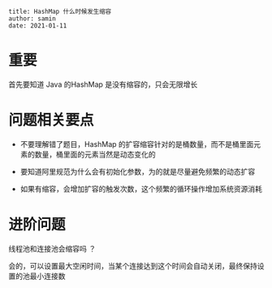 ```properties
title: HashMap 什么时候发生缩容
author: samin
date: 2021-01-11 
```

# 重要

首先要知道 Java 的HashMap 是没有缩容的，只会无限增长

# 问题相关要点

- 不要理解错了题目，HashMap 的扩容缩容针对的是桶数量，而不是桶里面元素的数量，桶里面的元素当然是动态变化的

- 要知道阿里规范为什么会有初始化参数，为的就是尽量避免频繁的动态扩容

- 如果有缩容，会增加扩容的触发次数，这个频繁的循环操作增加系统资源消耗

# 进阶问题

线程池和连接池会缩容吗 ？

会的，可以设置最大空闲时间，当某个连接达到这个时间会自动关闭，最终保持设置的池最小连接数
